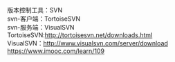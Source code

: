 版本控制工具：SVN<br/>
svn-客户端：TortoiseSVN<br/>
svn-服务端：VisualSVN<br/>
TortoiseSVN:http://tortoisesvn.net/downloads.html<br/>
VisualSVN：http://www.visualsvn.com/server/download<br/>
https://www.imooc.com/learn/109<br/>